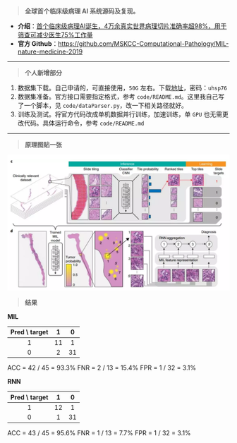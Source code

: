 > **全球首个临床级病理 AI 系统源码及复现。**

- **介绍**：[首个临床级病理AI诞生，4万余真实世界病理切片准确率超98%，用于筛查可减少医生75%工作量](https://mp.weixin.qq.com/s/I1mSPWuvSikE-ltS63PK4Q)
- **官方 Github**：https://github.com/MSKCC-Computational-Pathology/MIL-nature-medicine-2019

****

> **个人新增部分**
1. 数据集下载。自己申请的，可直接使用，`50G` 左右。下载[地址](https://share.weiyun.com/5elzljd)，密码：`uhsp76`
2. 数据集准备。官方接口需要指定格式，参考 `code/README.md`。这里我自己写了一个脚本，见 `code/dataParser.py`，改一下相关路径就好。
3. 训练及测试。将官方代码改成单机数据并行训练，加速训练，单 `GPU` 也无需更改代码。具体运行命令，参考 `code/README.md`

****

> **原理图贴一张**

![](doc/images/架构.png)

> **结果**

**MIL**

| Pred \ target |  1   |  0   |
| :-----------: | :--: | :--: |
|       1       |   11   |   1   |
|       0       |   2   |   31   |

ACC = 42 / 45 = 93.3%
FNR = 2 / 13 = 15.4%
FPR = 1 / 32 = 3.1%

**RNN**

| Pred \ target |  1   |  0   |
| :-----------: | :--: | :--: |
|       1       |  12  |  1   |
|       0       |  1   |  31  |

ACC = 43 / 45 = 95.6%
FNR = 1 / 13 = 7.7%
FPR = 1 / 32 = 3.1%
